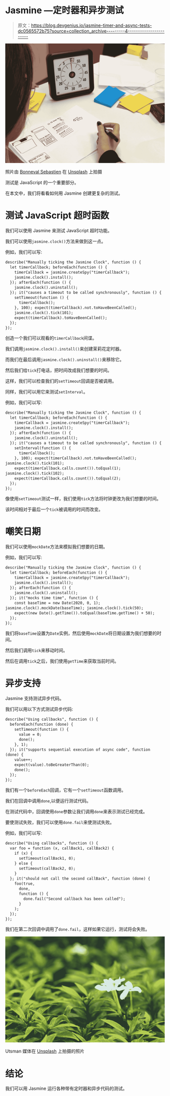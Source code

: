 # Jasmine —定时器和异步测试

> 原文：<https://blog.devgenius.io/jasmine-timer-and-async-tests-dc0565572b75?source=collection_archive---------4----------------------->

![](img/8e57f1a3549f5280ac6f92fbecb35cd4.png)

照片由 [Bonneval Sebastien](https://unsplash.com/@gentlestache?utm_source=medium&utm_medium=referral) 在 [Unsplash](https://unsplash.com?utm_source=medium&utm_medium=referral) 上拍摄

测试是 JavaScript 的一个重要部分。

在本文中，我们将看看如何用 Jasmine 创建更复杂的测试。

# 测试 JavaScript 超时函数

我们可以使用 Jasmine 来测试 JavaScript 超时功能。

我们可以使用`jasmine.clock()`方法来做到这一点。

例如，我们可以写:

```
describe("Manually ticking the Jasmine Clock", function () {
  let timerCallback; beforeEach(function () {
    timerCallback = jasmine.createSpy("timerCallback");
    jasmine.clock().install();
  }); afterEach(function () {
    jasmine.clock().uninstall();
  }); it("causes a timeout to be called synchronously", function () {
    setTimeout(function () {
      timerCallback();
    }, 100); expect(timerCallback).not.toHaveBeenCalled();
    jasmine.clock().tick(101);
    expect(timerCallback).toHaveBeenCalled();
  });
});
```

创造一个我们可以观看的`timerCallback`间谍。

我们调用`jasmine.clock().install()`来创建茉莉花定时器。

而我们在最后调用`jasmine.clock().uninstall()`来移除它。

然后我们给`tick`打电话，把时间改成我们想要的时间。

这样，我们可以检查我们的`setTimeout`回调是否被调用。

同样，我们可以用它来测试`setInterval`。

例如，我们可以写:

```
describe("Manually ticking the Jasmine Clock", function () {
  let timerCallback; beforeEach(function () {
    timerCallback = jasmine.createSpy("timerCallback");
    jasmine.clock().install();
  }); afterEach(function () {
    jasmine.clock().uninstall();
  }); it("causes a timeout to be called synchronously", function () {
    setInterval(function () {
      timerCallback();
    }, 100); expect(timerCallback).not.toHaveBeenCalled(); jasmine.clock().tick(101);
    expect(timerCallback.calls.count()).toEqual(1); jasmine.clock().tick(102);
    expect(timerCallback.calls.count()).toEqual(2);
  });
});
```

像使用`setTimeout`测试一样，我们使用`tick`方法将时钟更改为我们想要的时间。

该时间相对于最后一个`tick`被调用的时间而改变。

# 嘲笑日期

我们可以使用`mockDate`方法来模拟我们想要的日期。

例如，我们可以写:

```
describe("Manually ticking the Jasmine Clock", function () {
  let timerCallback; beforeEach(function () {
    timerCallback = jasmine.createSpy("timerCallback");
    jasmine.clock().install();
  }); afterEach(function () {
    jasmine.clock().uninstall();
  }); it("mocks time time", function () {
    const baseTime = new Date(2020, 0, 1); jasmine.clock().mockDate(baseTime); jasmine.clock().tick(50);
    expect(new Date().getTime()).toEqual(baseTime.getTime() + 50);
  });
});
```

我们将`baseTime`设置为`Date`实例，然后使用`mockDate`将日期设置为我们想要的时间。

然后我们调用`tick`来移动时间。

然后在调用`tick`之后，我们使用`getTime`来获取当前时间。

# 异步支持

Jasmine 支持测试异步代码。

我们可以用以下方式测试异步代码:

```
describe("Using callbacks", function () {
  beforeEach(function (done) {
    setTimeout(function () {
      value = 0;
      done();
    }, 1);
  }); it("supports sequential execution of async code", function (done) {
    value++;
    expect(value).toBeGreaterThan(0);
    done();
  });
});
```

我们有一个`beforeEach`回调，它有一个`setTimeout`函数调用。

我们在回调中调用`done`,以便运行测试代码。

在测试代码中，回调使用`done`参数让我们调用`done`来表示测试已经完成。

要使测试失败，我们可以使用`done.fail`来使测试失败。

例如，我们可以写:

```
describe("Using callbacks", function () {
  var foo = function (x, callBack1, callBack2) {
    if (x) {
      setTimeout(callBack1, 0);
    } else {
      setTimeout(callBack2, 0);
    }
  }; it("should not call the second callBack", function (done) {
    foo(true,
      done,
      function () {
        done.fail("Second callback has been called");
      }
    );
  });
});
```

我们在第二次回调中调用了`done.fail`，这样如果它运行，测试将会失败。

![](img/b9e6f684c5b781b0c04bfc005e99b027.png)

Utsman 媒体在 [Unsplash](https://unsplash.com?utm_source=medium&utm_medium=referral) 上拍摄的照片

# 结论

我们可以用 Jasmine 运行各种带有定时器和异步代码的测试。